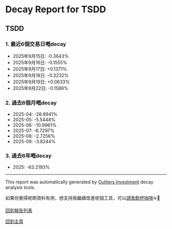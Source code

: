 # Decay Report for TSDD

## TSDD

### 1. 最近6個交易日嘅decay

- 2025年9月15日: -0.3643%
- 2025年9月16日: -0.1555%
- 2025年9月17日: +0.1371%
- 2025年9月18日: -0.3232%
- 2025年9月19日: +0.0633%
- 2025年9月22日: -0.1586%

### 2. 過去6個月嘅decay

- 2025-04: -28.8941%
- 2025-05: -5.5448%
- 2025-06: -10.9961%
- 2025-07: -6.7297%
- 2025-08: -2.7256%
- 2025-09: -3.8244%

### 3. 過去6年嘅decay

- 2025: -63.2193%

------------------------------
This report was automatically generated by [Outliers Investment](https://outliersecon.github.io/Outliers-Investment/) decay analysis tools.

如果你覺得呢啲資料有用，想支持我繼續改進呢個工具，可以[請我飲杯咖啡](https://buymeacoffee.com/outliersecon)☕🙏

[回到報告列表](https://outliersecon.github.io/Outliers-Investment/reports/reports_public)

[回到主頁](https://outliersecon.github.io/Outliers-Investment/)